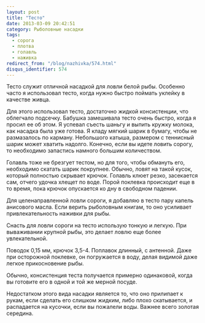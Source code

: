 ```yaml
---
layout: post
title: "Тесто"
date: 2013-03-09 20:42:51
category: Рыболовные насадки
tags:
  - сорога
  - плотва
  - голавль
  - наживка
redirect_from: "/blog/nazhivka/574.html"
disqus_identifier: 574
---
```

Тесто служит отличной насадкой для ловли белой рыбы. Особенно часто я
использовал тесто, когда нужно быстро поймать уклейку в качестве живца. 

Для этого использовал тесто, достаточно жидкой консистенции, что
облегчало подсечку. Бабушка замешивала тесто очень быстро, когда я
просил ее об этом. Я успевал съесть шаньгу и выпить кружку молока, как
насадка была уже готова. Я кладу мягкий шарик в бумагу, чтобы не
размазалось по карману. Небольшого катыша, размером с теннисный шарик
может хватить надолго. Конечно, если вы идете ловить сорогу, то
необходимо запастись намного большим количеством.

Голавль тоже не брезгует тестом, но для того, чтобы обмануть его,
необходимо скатать шарик покрупнее. Обычно, ловят на такой кусок,
который полностью скрывает крючок. Голавль клюет резко, засекается сам,
отчего удочка хлещет по воде. Порой поклевка происходит еще в то время,
пока крючок опускается ко дну в свободном падении.

Для целенаправленной ловли сороги, я добавляю в тесто пару капель
анисового масла. Если верить рыболовным книгам, то оно усиливает
привлекательность наживки для рыбы.

Снасть для ловли сороги на тесто использую тонкую и легкую. При
вываживании крупной рыбы, это делает ловлю еще более увлекательной.

Поводок 0,15 мм, крючок 3,5-4. Поплавок длинный, с антенной. Даже при
осторожной поклевке, он погружается в воду, делая видимой даже легкое
прикосновение рыбы.

Обычно, консистенция теста получается примерно одинаковой, когда вы
готовите его в одной и той же мерной посуде.

Недостатком этого вида насадки является то, что оно прилипает к рукам,
если сделать его слишком жидким, либо плохо скатывается, и распадается
на кусочки, если вы пожалели воды. Важнее всего золотая середина.
